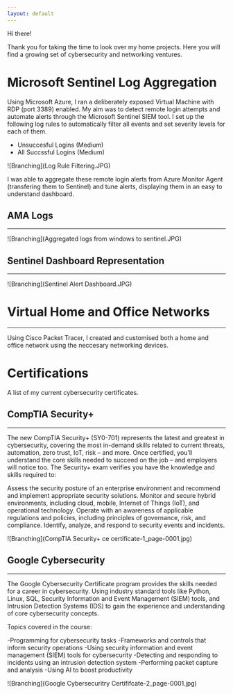 ```yaml
---
layout: default
---
```



Hi there! 

Thank you for taking the time to look over my home projects. Here you will find a growing set of cybersecurity and networking ventures.



# Microsoft Sentinel Log Aggregation

Using Microsoft Azure, I ran a deliberately exposed Virtual Machine with RDP (port 3389) enabled. My aim was to detect remote login attempts and automate alerts through the Microsoft Sentinel SIEM tool. I set up the following log rules to automatically filter all events and set severity levels for each of them.

- Unsuccesful Logins (Medium)
- All Succssful Logins (Medium)

![Branching](Log Rule Filtering.JPG)


I was able to aggregate these remote login alerts from Azure Monitor Agent (transfering them to Sentinel) and tune alerts, displaying them in an easy to understand dashboard.
## AMA Logs 
* * *
![Branching](Aggregated logs from windows to sentinel.JPG)



## Sentinel Dashboard Representation
* * *
![Branching](Sentinel Alert Dashboard.JPG)

# Virtual Home and Office Networks
***

Using Cisco Packet Tracer, I created and customised both a home and office network using the neccesary networking devices.


 
# Certifications
A list of my current cybersecurity certificates.
## CompTIA Security+
* * *
The new CompTIA Security+ (SY0-701) represents the latest and greatest in cybersecurity, covering the most in-demand skills related to current threats, automation, zero trust, IoT, risk – and more. Once certified, you’ll understand the core skills needed to succeed on the job – and employers will notice too. The Security+ exam verifies you have the knowledge and skills required to:

   Assess the security posture of an enterprise environment and recommend and implement appropriate security solutions.
   Monitor and secure hybrid environments, including cloud, mobile, Internet of Things (IoT), and operational technology.
   Operate with an awareness of applicable regulations and policies, including principles of governance, risk, and compliance.
   Identify, analyze, and respond to security events and incidents. 

![Branching](CompTIA Security+ ce certificate-1_page-0001.jpg)

## Google Cybersecurity
* * *
The Google Cybersecurity Certificate program provides the skills needed for a career in cybersecurity. Using industry standard tools like Python, Linux, SQL, Security Information and Event Management (SIEM) tools, and Intrusion Detection Systems (IDS) to gain the experience and understanding of core cybersecurity concepts.

Topics covered in the course:

   -Programming for cybersecurity tasks
   -Frameworks and controls that inform security operations
   -Using security information and event management (SIEM) tools for cybersecurity
   -Detecting and responding to incidents using an intrusion detection system
   -Performing packet capture and analysis
   -Using AI to boost productivity


![Branching](Google Cybersecuritry Certififcate-2_page-0001.jpg)
